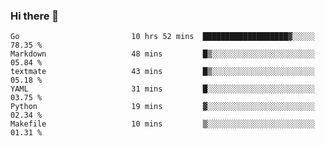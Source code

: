 ### Hi there 👋

<!--
**yeya24/yeya24** is a ✨ _special_ ✨ repository because its `README.md` (this file) appears on your GitHub profile.

Here are some ideas to get you started:

- 🔭 I’m currently working on ...
- 🌱 I’m currently learning ...
- 👯 I’m looking to collaborate on ...
- 🤔 I’m looking for help with ...
- 💬 Ask me about ...
- 📫 How to reach me: ...
- 😄 Pronouns: ...
- ⚡ Fun fact: ...
-->

<!--START_SECTION:waka-->

```text
Go                         10 hrs 52 mins  ███████████████████▓░░░░░   78.35 %
Markdown                   48 mins         █▒░░░░░░░░░░░░░░░░░░░░░░░   05.84 %
textmate                   43 mins         █▒░░░░░░░░░░░░░░░░░░░░░░░   05.18 %
YAML                       31 mins         █░░░░░░░░░░░░░░░░░░░░░░░░   03.75 %
Python                     19 mins         ▓░░░░░░░░░░░░░░░░░░░░░░░░   02.34 %
Makefile                   10 mins         ▒░░░░░░░░░░░░░░░░░░░░░░░░   01.31 %
```

<!--END_SECTION:waka-->

